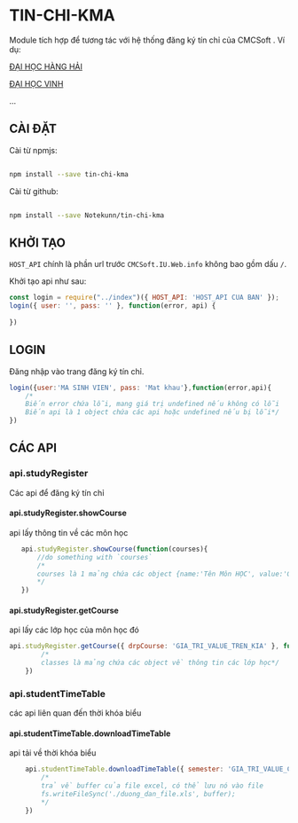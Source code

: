 # TIN-CHI-KMA

Module tích hợp để tương tác với hệ thống đăng ký tín chỉ của CMCSoft .
Ví dụ: 

[ĐẠI HỌC HÀNG HẢI](http://dktt.vimaru.edu.vn/CMCSoft.IU.Web.info/Login.aspx)

[ĐẠI HỌC VINH](http://student.vinhuni.edu.vn/cmcsoft.iu.web.info/)

...

## CÀI ĐẶT
Cài từ npmjs:
```bash

npm install --save tin-chi-kma

```

Cài từ github:
```bash

npm install --save Notekunn/tin-chi-kma

```
## KHỞI TẠO

`HOST_API` chính là phần url trước `CMCSoft.IU.Web.info` không bao gồm dấu `/`.

Khởi tạo api như sau:

```javascript
const login = require("../index")({ HOST_API: 'HOST_API CUA BAN' });
login({ user: '', pass: '' }, function(error, api) {
      
})

```


## LOGIN
Đăng nhập vào trang đăng ký tín chỉ.
   
```javascript
login({user:'MA SINH VIEN', pass: 'Mat khau'},function(error,api){
    /*
    Biến error chứa lỗi, mang giá trị undefined nếu không có lỗi
    Biến api là 1 object chứa các api hoặc undefined nếu bị lỗi*/
})
```


## CÁC API

### api.studyRegister
Các api để đăng ký tín chỉ

#### api.studyRegister.showCourse
api lấy thông tin về các môn học

```javascript
   api.studyRegister.showCourse(function(courses){
       //do something with `courses`
       /*
       courses là 1 mảng chứa các object {name:'Tên Môn HỌC', value:'Giá trị để sử dụng cho api lấy danh sách lớp'}
       */
   })
```

#### api.studyRegister.getCourse
api lấy các lớp học của môn học đó

```javascript
api.studyRegister.getCourse({ drpCourse: 'GIA_TRI_VALUE_TREN_KIA' }, function(classes) {
        /*
        classes là mảng chứa các object về thông tin các lớp học*/
    })
```



### api.studentTimeTable
các api liên quan đến thời khóa biểu

#### api.studentTimeTable.downloadTimeTable
api tải về thời khóa biểu

```javascript
    api.studentTimeTable.downloadTimeTable({ semester: 'GIA_TRI_VALUE_CUA_NAM_HOC'/*hoặc để undefined nếu lấy tkb khóa mới nhât*/ }, function(buffer) {
        /*
        trả về buffer của file excel, có thể lưu nó vào file
        fs.writeFileSync('./duong_dan_file.xls', buffer);
        */
    })
```